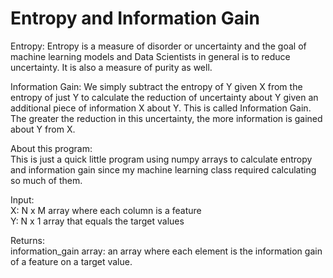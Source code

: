 # Entropy and Information Gain

Entropy: Entropy is a measure of disorder or uncertainty and the goal of machine learning models and Data Scientists in general is to reduce uncertainty. It is also a measure of purity as well.  

Information Gain: We simply subtract the entropy of Y given X from the entropy of just Y to calculate the reduction of uncertainty about Y given an additional piece of information X about Y. This is called Information Gain. The greater the reduction in this uncertainty, the more information is gained about Y from X.  

About this program:  
This is just a quick little program using numpy arrays to calculate entropy and information gain since my machine learning class required calculating so much of them.  

Input:  
X: N x M array where each column is a feature  
Y: N x 1 array that equals the target values 

Returns:  
information_gain array: an array where each element is the information gain of a feature on a target value.  
